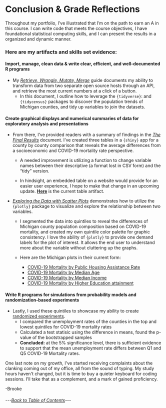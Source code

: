 # Conclusion & Grade Reflections

Throughout my portfolio, I’ve illustrated that I’m on the path to earn an A in this course. 
 I can write code that meets the course objectives, I have foundational statistical computing skills, and I can present the results in a organized and dynamic manner.

### Here are my artifacts and skills set evidence:


#### Import, manage, clean data & write clear, efficient, and well-documented R programs
-	My *[Retrieve, Wrangle, Mutate, Merge](https://rpubs.com/ekoorb03/Guides_Create_Covid_Census)* guide documents my ability to transform data from two separate open source hosts through an API, and retrieve the most current numbers at a click of a button. 
    -	In this document, I outline how to leverage the `{tidyverse}`: and `{tidycensus}` packages to discover the population trends of Michigan counties, and tidy up variables to join the datasets. 

#### **Create graphical displays and numerical summaries of data for exploratory analysis and presentations**
-	From there, I’ve provided readers with a summary of findings in the *[The Final Results](https://github.com/BrookemWalters/BrookemWalters-Portfolio/blob/main/Stats%20518%20Final%20Project/Summary%20of%20Findings.md#covid-19-mortality-and-socioeconomic-trends-in-michigan-by-county)*
document. I’ve created three tables in a `{shiny}` app for a county by county comparison that reveals the average differences from a socioeconomic and COVID-19 mortality rate perspective. 

    -	A needed improvement is utilizing a function to change variable names between their descriptive (a format lost in CSV form) and the “tidy” version. 

    -	In hindsight, an embedded table on a website would provide for an easier user experience, I hope to make that change in an upcoming update. **[Here](https://073308-brooke.shinyapps.io/MIShiny/)** is the current table artifact.
    

-	*[Exploring the Data with Scatter Plots]( https://rpubs.com/ekoorb03/Guides_Scatter_Plots)* demonstrates how to utilize the `{plotly}` package to visualize and explore the relationship between two variables.

    - I segmented the data into quintiles to reveal the differences of Michigan county population composition based on COVID-19 mortality, and created my own quintile color palette for graphic consistency. I love the ability of `{plotly}` to provide one demand labels for the plot of interest. It allows the end user to understand more about the variable without cluttering up the graphs.
  
     -	Here are the Michigan plots in their current form: 
        - [COVID-19 Mortality by Public Housing Assistance Rate](https://rpubs.com/ekoorb03/plots_pubassistance)
        - [COVID-19 Mortality by Median Age](https://rpubs.com/ekoorb03/plots_medianage)
        - [COVID-19 Mortality by Median Income](https://rpubs.com/ekoorb03/plots_income)
        - [COVID-19 Mortality by Higher Education attainment](https://rpubs.com/ekoorb03/plots_education) 
          
#### **Write R programs for simulations from probability models and randomization-based experiments**    
-	Lastly, I used these quintiles to showcase my ability to create [randomized experiments](https://rpubs.com/ekoorb03/Guides_Bootstrapping). 
    -	I compared the unemployment rates of the counties in the top and lowest quintiles for COVID-19 mortality rates
    -	Calculated a test statisic using the difference in means, found the p-value of the bootstrapped samples 
    -	**Concluded:** at the 5% significance level, there is sufficient evidence to support that the mean unemployment rate differs between Q1 and Q5 COVID-19 Mortality rates.

One last note on my growth, I've started receiving complaints about the clanking coming out of my office, all from the sound of typing. My study hours haven't changed, but it is time to buy a quieter keyboard for coding sessions.
 I'll take that as a complement, and a mark of gained proficiency.  

-Brooke



###### ---[Back to Table of Contents](https://github.com/BrookemWalters/BrookemWalters-Portfolio#table-of-contents-brooke-walters-portfolio)---

